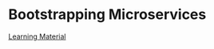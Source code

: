 # Bootstrapping Microservices

[Learning Material](https://www.amazon.com/Bootstrapping-Microservices-Second-Kubernetes-Terraform/dp/1633438562)
